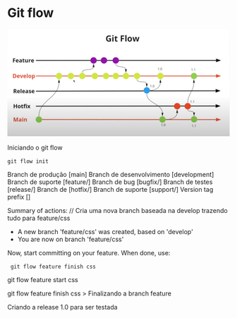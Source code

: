 # Git flow 

![Alt text](image.png)

Iniciando o git flow 



```
git flow init 
```

Branch de produção [main]
Branch de desenvolvimento [development] 
Branch de suporte [feature/]
Branch de bug [bugfix/] 
Branch de testes [release/] 
Branch de [hotfix/] 
Branch de suporte [support/]
Version tag prefix []


Summary of actions:
// Cria uma nova branch baseada na develop trazendo tudo para feature/css
- A new branch 'feature/css' was created, based on 'develop'
- You are now on branch 'feature/css'

Now, start committing on your feature. When done, use:

     git flow feature finish css

git flow feature start css 

git flow feature finish css > Finalizando a branch feature 

Criando a release 1.0 para ser testada
